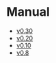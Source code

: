 <title>Céu Documentation</title>
<meta http-equiv="Content-Type" content="text/html; charset=UTF-8"/></p>

# Manual

- [v0.30](out/manual/v0.30/)
- [v0.20](out/manual/v0.20/)
- [v0.10](https://github.com/fsantanna/ceu/blob/master/docs/manual/v0.10/manual-toc-v0.10.md)
- [v0.8](https://github.com/fsantanna/ceu/blob/master/docs/manual/v0.8/manual-toc-v0.8.md)
